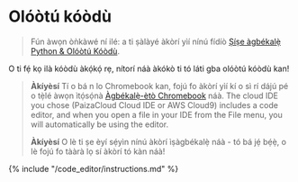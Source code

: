 # Olóòtú kóòdù

> Fún àwọn òǹkàwé ní ilé: a ti ṣàlàyé àkòrí yìí nínú fídíò [Ṣíṣe àgbékalẹ̀ Python & Olóòtú Kóòdù](https://www.youtube.com/watch?v=pVTaqzKZCdA&t=4m43s).

O ti fẹ́ kọ ilà kóòdù àkọ́kọ́ rẹ, nítorí náà àkókò ti tó láti gba olóòtú kóòdù kan!

> **Àkíyèsí** Tí o bá n lo Chromebook kan, fojú fo àkòrí yìí kí o sì rí dájú pé o tẹ̀lé àwọn ìtọ́sọ́nà [Àgbékalẹ̀-ètò Chromebook](../chromebook_setup/README.md) náà. The cloud IDE you chose (PaizaCloud Cloud IDE or AWS Cloud9) includes a code editor, and when you open a file in your IDE from the File menu, you will automatically be using the editor.
> 
> **Àkíyèsí** O lè ti ṣe èyí sẹ́yìn nínú àkòrí ìṣàgbékalẹ̀ náà - tó bá jẹ́ bẹ́ẹ̀, o lè fojú fo tààrà lọ sí àkòrí tó kàn náà!

{% include "/code_editor/instructions.md" %}